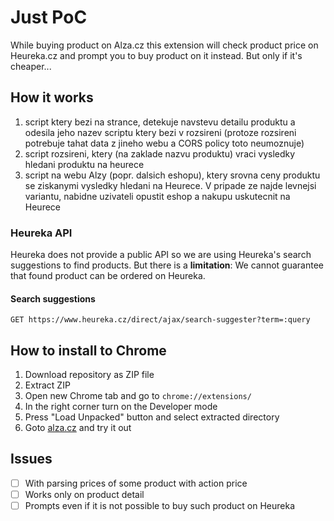 # Just PoC
While buying product on Alza.cz this extension will check product price on Heureka.cz and prompt you to buy product on it instead. But only if it's cheaper...

## How it works
1. script ktery bezi na strance, detekuje navstevu detailu produktu a odesila jeho nazev scriptu ktery bezi v rozsireni (protoze rozsireni potrebuje tahat data z jineho webu a CORS policy toto neumoznuje)
2. script rozsireni, ktery (na zaklade nazvu produktu) vraci vysledky hledani produktu na heurece
3. script na webu Alzy (popr. dalsich eshopu), ktery srovna ceny produktu se ziskanymi vysledky hledani na Heurece. V pripade ze najde levnejsi variantu, nabidne uzivateli opustit eshop a nakupu uskutecnit na Heurece

### Heureka API
Heureka does not provide a public API so we are using Heureka's search suggestions to find products.
But there is a **limitation**: We cannot guarantee that found product can be ordered on Heureka. 

#### Search suggestions
```
GET https://www.heureka.cz/direct/ajax/search-suggester?term=:query
```


## How to install to Chrome
1. Download repository as ZIP file
2. Extract ZIP 
3. Open new Chrome tab and go to `chrome://extensions/`
4. In the right corner turn on the Developer mode
5. Press "Load Unpacked" button and select extracted directory
6. Goto [alza.cz](https://alza.cz) and try it out


## Issues
- [ ] With parsing prices of some product with action price
- [ ] Works only on product detail
- [ ] Prompts even if it is not possible to buy such product on Heureka

